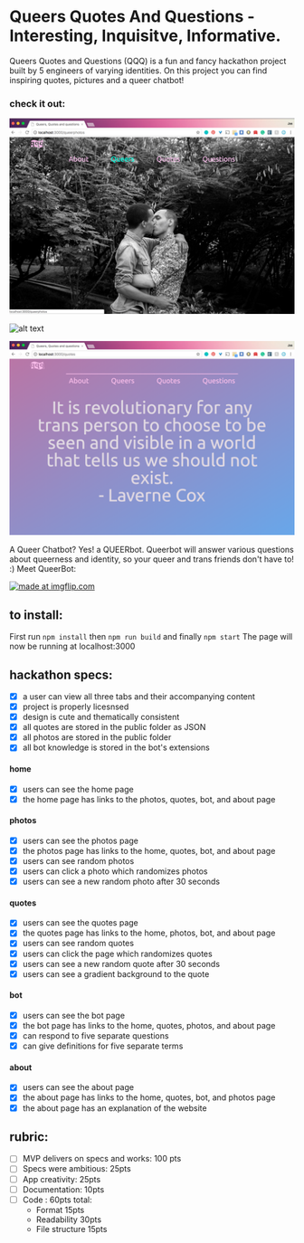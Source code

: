 # Queers Quotes And Questions - Interesting, Inquisitve, Informative.
Queers Quotes and Questions (QQQ) is a fun and fancy hackathon project built by 5 engineers of varying identities. On this project you can find inspiring quotes, pictures and a queer chatbot!

### check it out:
![alt text](https://github.com/jaszly/queers-quotes-and-questions/blob/master/public/images/githubimages/queers1.png)

![alt text](https://github.com/jaszly/queers-quotes-and-questions/blob/master/public/images/githubimages/queers2.png)

![alt text](https://github.com/jaszly/queers-quotes-and-questions/blob/master/public/images/githubimages/quotes1.png)

A Queer Chatbot? Yes! a QUEERbot. Queerbot will answer various questions about queerness and identity, so your queer and trans friends don't have to! :)
Meet QueerBot:

<a href="https://imgflip.com/gif/22eil0"><img src="https://i.imgflip.com/22eil0.gif" title="made at imgflip.com"/></a>

## to install:
First run `npm install` then `npm run build` and finally `npm start`
The page will now be running at localhost:3000

## hackathon specs:
- [X] a user can view all three tabs and their accompanying content
- [X] project is properly licesnsed
- [X] design is cute and thematically consistent
- [X] all quotes are stored in the public folder as JSON
- [X] all photos are stored in the public folder
- [X] all bot knowledge is stored in the bot's extensions

#### home
- [X] users can see the home page
- [X] the home page has links to the photos, quotes, bot, and about page

#### photos
- [X] users can see the photos page
- [X] the photos page has links to the home, quotes, bot, and about page
- [X] users can see random photos
- [X] users can click a photo which randomizes photos
- [X] users can see a new random photo after 30 seconds

#### quotes
- [X] users can see the quotes page
- [X] the quotes page has links to the home, photos, bot, and about page
- [X] users can see random quotes
- [X] users can click the page which randomizes quotes
- [X] users can see a new random quote after 30 seconds
- [X] users can see a gradient background to the quote

#### bot
- [X] users can see the bot page
- [X] the bot page has links to the home, quotes, photos, and about page
- [X] can respond to five separate questions
- [X] can give definitions for five separate terms

#### about
- [X] users can see the about page
- [X] the about page has links to the home, quotes, bot, and photos page
- [X] the about page has an explanation of the website

## rubric:
- [ ] MVP delivers on specs and works: 100 pts
- [ ] Specs were ambitious: 25pts
- [ ] App creativity: 25pts
- [ ] Documentation: 10pts
- [ ] Code : 60pts total:
    - Format 15pts
    - Readability 30pts
    - File structure 15pts
